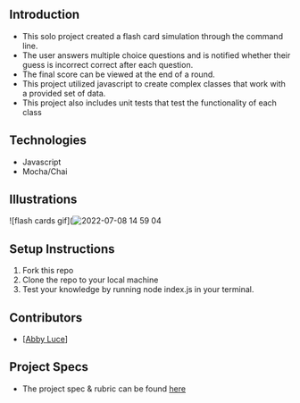 ## Introduction
  - This solo project created a flash card simulation through the command line.
  - The user answers multiple choice questions and is notified whether their guess is incorrect correct after each question.
  - The final score can be viewed at the end of a round.
  - This project utilized javascript to create complex classes that work with a provided set of data.
  - This project also includes unit tests that test the functionality of each class

## Technologies
  - Javascript
  - Mocha/Chai

## Illustrations
![flash cards gif](![2022-07-08 14 59 04](https://user-images.githubusercontent.com/100726140/178070727-d5885afa-c4cf-4137-a804-7dc594a21d40.gif)

## Setup Instructions
1. Fork this repo  
2. Clone the repo to your local machine
3. Test your knowledge by running node index.js in your terminal.

## Contributors
  - [[Abby Luce](https://github.com/abbyluce)]

## Project Specs
  - The project spec & rubric can be found [here](https://frontend.turing.edu/projects/flash-cards.html)
